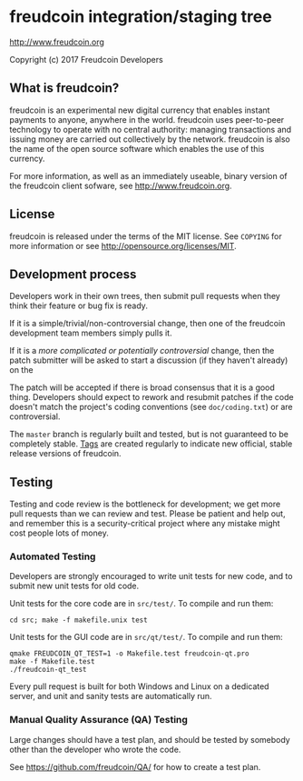 freudcoin integration/staging tree
================================

http://www.freudcoin.org

Copyright (c) 2017  Freudcoin Developers

What is freudcoin?
----------------

freudcoin is an experimental new digital currency that enables instant payments to
anyone, anywhere in the world. freudcoin uses peer-to-peer technology to operate
with no central authority: managing transactions and issuing money are carried
out collectively by the network. freudcoin is also the name of the open source
software which enables the use of this currency.

For more information, as well as an immediately useable, binary version of
the freudcoin client sofware, see http://www.freudcoin.org.

License
-------

freudcoin is released under the terms of the MIT license. See `COPYING` for more
information or see http://opensource.org/licenses/MIT.

Development process
-------------------

Developers work in their own trees, then submit pull requests when they think
their feature or bug fix is ready.

If it is a simple/trivial/non-controversial change, then one of the freudcoin
development team members simply pulls it.

If it is a *more complicated or potentially controversial* change, then the patch
submitter will be asked to start a discussion (if they haven't already) on the


The patch will be accepted if there is broad consensus that it is a good thing.
Developers should expect to rework and resubmit patches if the code doesn't
match the project's coding conventions (see `doc/coding.txt`) or are
controversial.

The `master` branch is regularly built and tested, but is not guaranteed to be
completely stable. [Tags](https://github.com/freudcoin/freudcoin/tags) are created
regularly to indicate new official, stable release versions of freudcoin.

Testing
-------

Testing and code review is the bottleneck for development; we get more pull
requests than we can review and test. Please be patient and help out, and
remember this is a security-critical project where any mistake might cost people
lots of money.

### Automated Testing

Developers are strongly encouraged to write unit tests for new code, and to
submit new unit tests for old code.

Unit tests for the core code are in `src/test/`. To compile and run them:

    cd src; make -f makefile.unix test

Unit tests for the GUI code are in `src/qt/test/`. To compile and run them:

    qmake FREUDCOIN_QT_TEST=1 -o Makefile.test freudcoin-qt.pro
    make -f Makefile.test
    ./freudcoin-qt_test

Every pull request is built for both Windows and Linux on a dedicated server,
and unit and sanity tests are automatically run.


### Manual Quality Assurance (QA) Testing

Large changes should have a test plan, and should be tested by somebody other
than the developer who wrote the code.

See https://github.com/freudcoin/QA/ for how to create a test plan.
